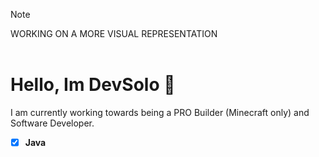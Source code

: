 
> [!NOTE]
WORKING ON A MORE VISUAL REPRESENTATION
<br/>
<br/>

# Hello, Im DevSolo 👋
I am currently working towards being a PRO Builder (Minecraft only) and Software Developer.

- [x] **Java**
